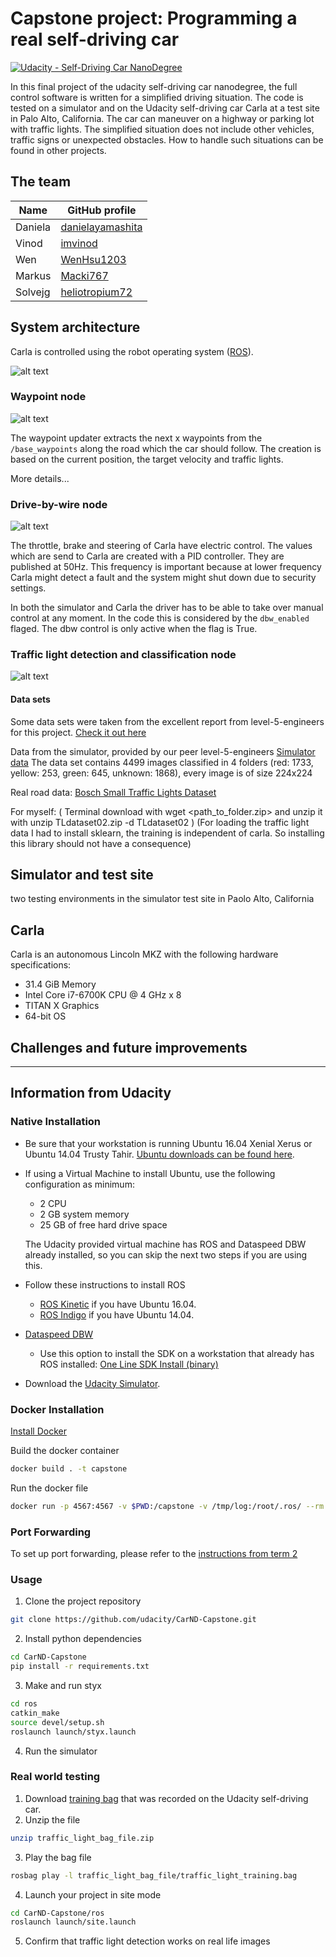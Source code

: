 # Capstone project: Programming a real self-driving car
[![Udacity - Self-Driving Car NanoDegree](https://s3.amazonaws.com/udacity-sdc/github/shield-carnd.svg)](http://www.udacity.com/drive)

[//]: # (Image References)
[overview]: /imgs/overview_graph.png "Overview" 
[tl_node]: /imgs/tl_node.png "Traffic Light" 
[waypoint_node]: /imgs/waypoint_node.png "Waypoint updater" 
[dbw_node]: /imgs/dbw_node.png "DBW" 

In this final project of the udacity self-driving car nanodegree, the full control software is written for a simplified driving situation. The code is tested on a simulator and on the Udacity self-driving car Carla at a test site in Palo Alto, California.
The car can maneuver on a highway or parking lot with traffic lights. The simplified situation does not include other vehicles, traffic signs or unexpected obstacles. How to handle such situations can be found in other projects.

## The team

| Name | GitHub profile |
|------|----------------|
| Daniela | [danielayamashita](https://github.com/danielayamashita)|
| Vinod | [imvinod](https://github.com/imvinod) |
| Wen | [WenHsu1203](https://github.com/WenHsu1203) |
| Markus | [Macki767](https://github.com/Macki767) |
| Solvejg | [heliotropium72](https://github.com/heliotropium72) |

## System architecture

Carla is controlled using the robot operating system ([ROS](http://www.ros.org/)).

![alt text][overview]


### Waypoint node

![alt text][waypoint_node]


The waypoint updater extracts the next x waypoints from the `/base_waypoints` along the road which the car should follow. The creation is based on the current position, the target velocity and traffic lights.

More details...

### Drive-by-wire node

![alt text][dbw_node]

The throttle, brake and steering of Carla have electric control. The values which are send to Carla are created with a PID controller. They are published at 50Hz. This frequency is important because at lower frequency Carla might detect a fault and the system might shut down due to security settings.

In both the simulator and Carla the driver has to be able to take over manual control at any moment. In the code this is considered by the `dbw_enabled` flaged. The dbw control is only active when the flag is True.


### Traffic light detection and classification node

![alt text][tl_node]

#### Data sets
Some data sets were taken from the excellent report from level-5-engineers for this project. [Check it out here](https://github.com/level5-engineers/system-integration/wiki/Traffic-Lights-Detection-and-Classification)

Data from the simulator, provided by our peer level-5-engineers
[Simulator data](https://www.dropbox.com/s/87xark39qyer8df/TLdataset02.zip)
The data set contains 4499 images classified in 4 folders (red: 1733, yellow: 253, green: 645, unknown: 1868), every image is of size 224x224

Real road data:
[Bosch Small Traffic Lights Dataset](https://hci.iwr.uni-heidelberg.de/node/6132)

For myself:
( Terminal download with wget <path_to_folder.zip> and unzip it with unzip  TLdataset02.zip -d TLdataset02 )
(For loading the traffic light data I had to install sklearn, the training is independent of carla. So installing this library should not have a consequence)

## Simulator and test site

two testing environments in the simulator
test site in Paolo Alto, California

## Carla

Carla is an autonomous Lincoln MKZ with the following hardware specifications:
- 31.4 GiB Memory
- Intel Core i7-6700K CPU @ 4 GHz x 8
- TITAN X Graphics
- 64-bit OS


## Challenges and future improvements

----

## Information from Udacity

### Native Installation

* Be sure that your workstation is running Ubuntu 16.04 Xenial Xerus or Ubuntu 14.04 Trusty Tahir. [Ubuntu downloads can be found here](https://www.ubuntu.com/download/desktop).
* If using a Virtual Machine to install Ubuntu, use the following configuration as minimum:
  * 2 CPU
  * 2 GB system memory
  * 25 GB of free hard drive space

  The Udacity provided virtual machine has ROS and Dataspeed DBW already installed, so you can skip the next two steps if you are using this.

* Follow these instructions to install ROS
  * [ROS Kinetic](http://wiki.ros.org/kinetic/Installation/Ubuntu) if you have Ubuntu 16.04.
  * [ROS Indigo](http://wiki.ros.org/indigo/Installation/Ubuntu) if you have Ubuntu 14.04.
* [Dataspeed DBW](https://bitbucket.org/DataspeedInc/dbw_mkz_ros)
  * Use this option to install the SDK on a workstation that already has ROS installed: [One Line SDK Install (binary)](https://bitbucket.org/DataspeedInc/dbw_mkz_ros/src/81e63fcc335d7b64139d7482017d6a97b405e250/ROS_SETUP.md?fileviewer=file-view-default)
* Download the [Udacity Simulator](https://github.com/udacity/CarND-Capstone/releases).

### Docker Installation
[Install Docker](https://docs.docker.com/engine/installation/)

Build the docker container
```bash
docker build . -t capstone
```

Run the docker file
```bash
docker run -p 4567:4567 -v $PWD:/capstone -v /tmp/log:/root/.ros/ --rm -it capstone
```

### Port Forwarding
To set up port forwarding, please refer to the [instructions from term 2](https://classroom.udacity.com/nanodegrees/nd013/parts/40f38239-66b6-46ec-ae68-03afd8a601c8/modules/0949fca6-b379-42af-a919-ee50aa304e6a/lessons/f758c44c-5e40-4e01-93b5-1a82aa4e044f/concepts/16cf4a78-4fc7-49e1-8621-3450ca938b77)

### Usage

1. Clone the project repository
```bash
git clone https://github.com/udacity/CarND-Capstone.git
```

2. Install python dependencies
```bash
cd CarND-Capstone
pip install -r requirements.txt
```
3. Make and run styx
```bash
cd ros
catkin_make
source devel/setup.sh
roslaunch launch/styx.launch
```
4. Run the simulator

### Real world testing
1. Download [training bag](https://s3-us-west-1.amazonaws.com/udacity-selfdrivingcar/traffic_light_bag_file.zip) that was recorded on the Udacity self-driving car.
2. Unzip the file
```bash
unzip traffic_light_bag_file.zip
```
3. Play the bag file
```bash
rosbag play -l traffic_light_bag_file/traffic_light_training.bag
```
4. Launch your project in site mode
```bash
cd CarND-Capstone/ros
roslaunch launch/site.launch
```
5. Confirm that traffic light detection works on real life images
